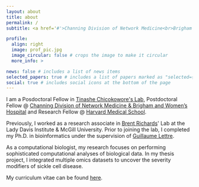 ```yaml
---
layout: about
title: about
permalink: /
subtitle: <a href='#'>Channing Division of Network Medicine<br>Brigham and Women’s Hospital<br>Harvard Medical School</a>. yann.ilboudo [at] proton [dot] me.

profile:
  align: right
  image: prof_pic.jpg
  image_circular: false # crops the image to make it circular
  more_info: >

news: false # includes a list of news items
selected_papers: true # includes a list of papers marked as "selected={true}"
social: true # includes social icons at the bottom of the page
---
```

I am a Posdoctoral Fellow in [Tinashe Chicokowore's Lab](https://www.tinashechikowore.com/), Postdoctoral Fellow @ [Channing Division of Network Medicine & Brigham and Women’s Hospital](https://cdnm.bwh.harvard.edu/) and Research Fellow @ [Harvard Medical School](https://hms.harvard.edu/).

Previously, I worked as a research associate in [Brent Richards](https://www.mcgill.ca/genepi/)' Lab at the Lady Davis Institute & McGill University. Prior to joining the lab, I completed my Ph.D. in bioinformatics under the supervision of [Guillaume Lettre](http://www.mhi-humangenetics.org/fr/membres/). 

As a computational biologist, my research focuses on performing sophisticated computational analyses of biological data. In my thesis project, I integrated multiple omics datasets to uncover the severity modifiers of sickle cell disease. 

My curriculum vitae can be found [here](assets/pdf/Yann_Ilboudo_CV_Mar2025.pdf).

